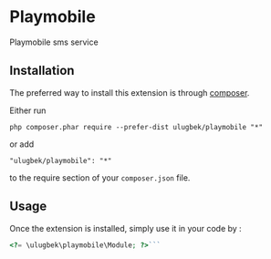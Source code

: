 Playmobile
==========
Playmobile sms service

Installation
------------

The preferred way to install this extension is through [composer](http://getcomposer.org/download/).

Either run

```
php composer.phar require --prefer-dist ulugbek/playmobile "*"
```

or add

```
"ulugbek/playmobile": "*"
```

to the require section of your `composer.json` file.


Usage
-----

Once the extension is installed, simply use it in your code by  :

```php
<?= \ulugbek\playmobile\Module; ?>```